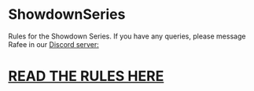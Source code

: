 # ShowdownSeries

Rules for the Showdown Series. If you have any queries, please message Rafee in our [Discord server:](https://discord.gg/b45g8HF)

# [READ THE RULES HERE](https://github.com/rafee54/ShowdownSeries/blob/master/RULES.md)
